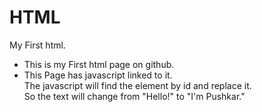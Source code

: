 # HTML
My First html.
* This is my First html page on github.<br>
* This Page has javascript linked to it.<br>
The javascript will find the element by id and replace it.
<br> So the text will change from "Hello!" to "I'm Pushkar."
